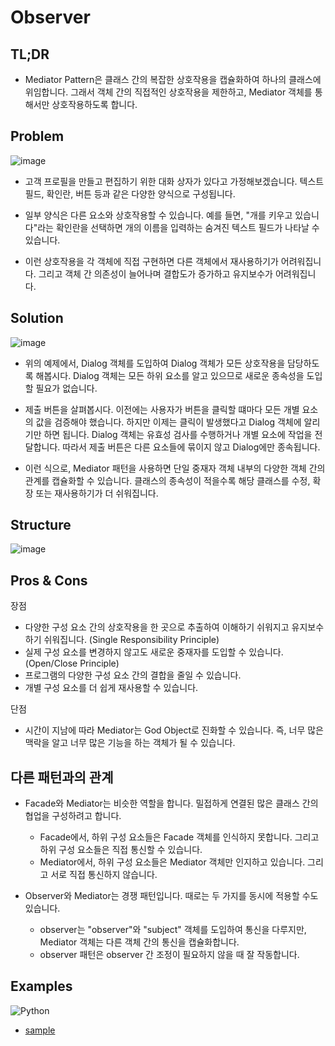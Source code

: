 # Observer

## TL;DR

- Mediator Pattern은 클래스 간의 복잡한 상호작용을 캡슐화하여 하나의 클래스에 위임합니다. 그래서 객체 간의 직접적인 상호작용을 제한하고, Mediator 객체를 통해서만 상호작용하도록 합니다.

## Problem

![image](https://refactoring.guru/images/patterns/diagrams/mediator/problem1-en-2x.png)

- 고객 프로필을 만들고 편집하기 위한 대화 상자가 있다고 가정해보겠습니다. 텍스트 필드, 확인란, 버튼 등과 같은 다양한 양식으로 구성됩니다.

- 일부 양식은 다른 요소와 상호작용할 수 있습니다. 예를 들면, "개를 키우고 있습니다"라는 확인란을 선택하면 개의 이름을 입력하는 숨겨진 텍스트 필드가 나타날 수 있습니다.

- 이런 상호작용을 각 객체에 직접 구현하면 다른 객체에서 재사용하기가 어려워집니다. 그리고 객체 간 의존성이 늘어나며 결합도가 증가하고 유지보수가 어려워집니다.


## Solution
![image](https://refactoring.guru/images/patterns/diagrams/mediator/solution1-en-2x.png)

- 위의 예제에서, Dialog 객체를 도입하여 Dialog 객체가 모든 상호작용을 담당하도록 해봅시다. Dialog 객체는 모든 하위 요소를 알고 있으므로 새로운 종속성을 도입할 필요가 없습니다.

- 제출 버튼을 살펴봅시다. 이전에는 사용자가 버튼을 클릭할 떄마다 모든 개별 요소의 값을 검증해야 했습니다. 하지만 이제는 클릭이 발생했다고 Dialog 객체에 알리기만 하면 됩니다. Dialog 객체는 유효성 검사를 수행하거나 개별 요소에 작업을 전달합니다. 따라서 제출 버튼은 다른 요소들에 묶이지 않고 Dialog에만 종속됩니다.

- 이런 식으로, Mediator 패턴을 사용하면 단일 중재자 객체 내부의 다양한 객체 간의 관계를 캡슐화할 수 있습니다. 클래스의 종속성이 적을수록 해당 클래스를 수정, 확장 또는 재사용하기가 더 쉬워집니다.



## Structure
![image](https://refactoring.guru/images/patterns/diagrams/mediator/structure-indexed-2x.png)


## Pros & Cons
장점
- 다양한 구성 요소 간의 상호작용을 한 곳으로 추출하여 이해하기 쉬워지고 유지보수하기 쉬워집니다. (Single Responsibility Principle)
- 실제 구성 요소를 변경하지 않고도 새로운 중재자를 도입할 수 있습니다. (Open/Close Principle)
- 프로그램의 다양한 구성 요소 간의 결합을 줄일 수 있습니다.
- 개별 구성 요소를 더 쉽게 재사용할 수 있습니다.


단점
- 시간이 지남에 따라 Mediator는 God Object로 진화할 수 있습니다. 즉, 너무 많은 맥락을 알고 너무 많은 기능을 하는 객체가 될 수 있습니다.


## 다른 패턴과의 관계
- Facade와 Mediator는 비슷한 역할을 합니다. 밀접하게 연결된 많은 클래스 간의 협업을 구성하려고 합니다.
  - Facade에서, 하위 구성 요소들은 Facade 객체를 인식하지 못합니다. 그리고 하위 구성 요소들은 직접 통신할 수 있습니다.
  - Mediator에서, 하위 구성 요소들은 Mediator 객체만 인지하고 있습니다. 그리고 서로 직접 통신하지 않습니다.

- Observer와 Mediator는 경쟁 패턴입니다. 때로는 두 가지를 동시에 적용할 수도 있습니다.
  - observer는 "observer"와 "subject" 객체를 도입하여 통신을 다루지만, Mediator 객체는 다른 객체 간의 통신을 캡슐화합니다.
  - observer 패턴은 observer 간 조정이 필요하지 않을 때 잘 작동합니다.

## Examples

![Python](https://img.shields.io/badge/python-3670A0?style=for-the-badge&logo=python&logoColor=ffdd54)
* [sample](examples/python/test_sample.py)